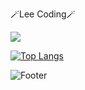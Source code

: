 🪄Lee Coding🪄
<div><a href='https://www.instagram.com/easy__hun_/'><img src="https://img.shields.io/badge/Instagram-FA58D0?style=flat-square&logo=instagram&logoColor=white"/></a></div>

[![Top Langs](https://github-readme-stats.vercel.app/api/top-langs/?username=sawoo0999)](https://github.com/sawoo0999/github-readme-stats)


![Footer](https://capsule-render.vercel.app/api?type=waving&color=auto&height=200&section=footer)
